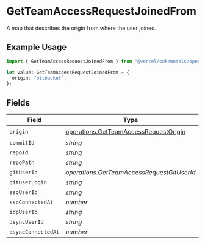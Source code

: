 # GetTeamAccessRequestJoinedFrom

A map that describes the origin from where the user joined.

## Example Usage

```typescript
import { GetTeamAccessRequestJoinedFrom } from "@vercel/sdk/models/operations/getteamaccessrequest.js";

let value: GetTeamAccessRequestJoinedFrom = {
  origin: "bitbucket",
};
```

## Fields

| Field                                                                                          | Type                                                                                           | Required                                                                                       | Description                                                                                    |
| ---------------------------------------------------------------------------------------------- | ---------------------------------------------------------------------------------------------- | ---------------------------------------------------------------------------------------------- | ---------------------------------------------------------------------------------------------- |
| `origin`                                                                                       | [operations.GetTeamAccessRequestOrigin](../../models/operations/getteamaccessrequestorigin.md) | :heavy_check_mark:                                                                             | N/A                                                                                            |
| `commitId`                                                                                     | *string*                                                                                       | :heavy_minus_sign:                                                                             | N/A                                                                                            |
| `repoId`                                                                                       | *string*                                                                                       | :heavy_minus_sign:                                                                             | N/A                                                                                            |
| `repoPath`                                                                                     | *string*                                                                                       | :heavy_minus_sign:                                                                             | N/A                                                                                            |
| `gitUserId`                                                                                    | *operations.GetTeamAccessRequestGitUserId*                                                     | :heavy_minus_sign:                                                                             | N/A                                                                                            |
| `gitUserLogin`                                                                                 | *string*                                                                                       | :heavy_minus_sign:                                                                             | N/A                                                                                            |
| `ssoUserId`                                                                                    | *string*                                                                                       | :heavy_minus_sign:                                                                             | N/A                                                                                            |
| `ssoConnectedAt`                                                                               | *number*                                                                                       | :heavy_minus_sign:                                                                             | N/A                                                                                            |
| `idpUserId`                                                                                    | *string*                                                                                       | :heavy_minus_sign:                                                                             | N/A                                                                                            |
| `dsyncUserId`                                                                                  | *string*                                                                                       | :heavy_minus_sign:                                                                             | N/A                                                                                            |
| `dsyncConnectedAt`                                                                             | *number*                                                                                       | :heavy_minus_sign:                                                                             | N/A                                                                                            |